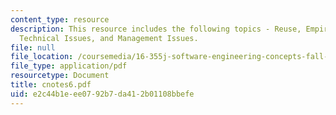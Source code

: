 ```yaml
---
content_type: resource
description: This resource includes the following topics - Reuse, Empirical Data,
  Technical Issues, and Management Issues.
file: null
file_location: /coursemedia/16-355j-software-engineering-concepts-fall-2005/e2c44b1eee0792b7da412b01108bbefe_cnotes6.pdf
file_type: application/pdf
resourcetype: Document
title: cnotes6.pdf
uid: e2c44b1e-ee07-92b7-da41-2b01108bbefe
---
```

